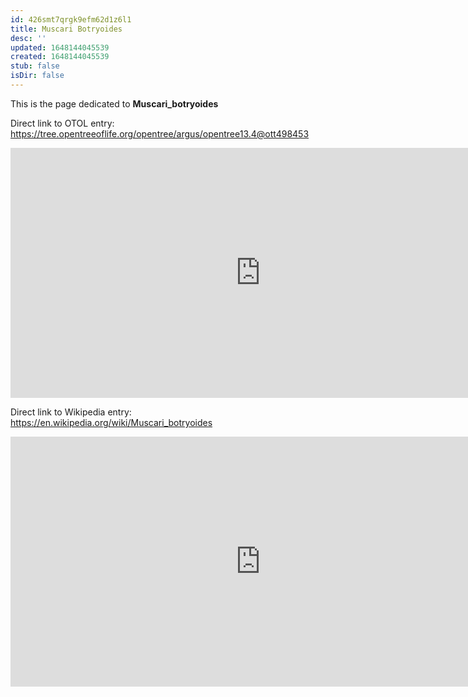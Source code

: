 ```yaml
---
id: 426smt7qrgk9efm62d1z6l1
title: Muscari Botryoides
desc: ''
updated: 1648144045539
created: 1648144045539
stub: false
isDir: false
---
```

This is the page dedicated to **Muscari_botryoides**


Direct link to OTOL entry: https://tree.opentreeoflife.org/opentree/argus/opentree13.4@ott498453



<html>
    <body>
    <iframe src="https://tree.opentreeoflife.org/opentree/argus/opentree13.4@ott498453"
    width="800" height="400" frameborder="0" allowfullscreen> </iframe>
    </body>
</html>
    


Direct link to Wikipedia entry: https://en.wikipedia.org/wiki/Muscari_botryoides



<html>
    <body>
    <iframe src="https://en.wikipedia.org/wiki/Muscari_botryoides"
    width="800" height="400" frameborder="0" allowfullscreen> </iframe>
    </body>
</html>
    

